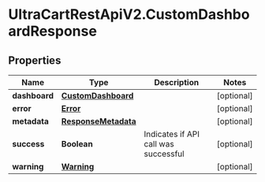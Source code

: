 # UltraCartRestApiV2.CustomDashboardResponse

## Properties

Name | Type | Description | Notes
------------ | ------------- | ------------- | -------------
**dashboard** | [**CustomDashboard**](CustomDashboard.md) |  | [optional] 
**error** | [**Error**](Error.md) |  | [optional] 
**metadata** | [**ResponseMetadata**](ResponseMetadata.md) |  | [optional] 
**success** | **Boolean** | Indicates if API call was successful | [optional] 
**warning** | [**Warning**](Warning.md) |  | [optional] 


